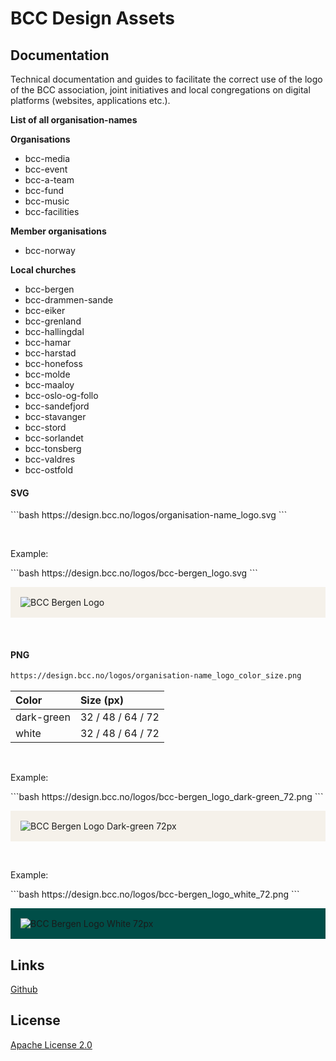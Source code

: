 # BCC Design Assets

## Documentation
<p>Technical documentation and guides to facilitate the correct use of the logo of the BCC association, joint initiatives and local congregations on digital platforms (websites, applications etc.).</p>

<p>

**List of all organisation-names**

**Organisations**
- bcc-media
- bcc-event
- bcc-a-team
- bcc-fund
- bcc-music
- bcc-facilities

**Member organisations**
- bcc-norway

**Local churches**
- bcc-bergen
- bcc-drammen-sande
- bcc-eiker
- bcc-grenland
- bcc-hallingdal
- bcc-hamar
- bcc-harstad
- bcc-honefoss
- bcc-molde
- bcc-maaloy
- bcc-oslo-og-follo
- bcc-sandefjord
- bcc-stavanger
- bcc-stord
- bcc-sorlandet
- bcc-tonsberg
- bcc-valdres
- bcc-ostfold

</p>

#### SVG

<p>
```bash
https://design.bcc.no/logos/organisation-name_logo.svg
```
</p>

<br>
<p>Example:</p>
```bash
https://design.bcc.no/logos/bcc-bergen_logo.svg
```
<p style="background-color:#F5F1EA; padding: 1rem">
    <img src="https://design.bcc.no/logos/bcc-bergen_logo.svg" alt="BCC Bergen Logo" />
</p>

<br>

#### PNG

```bash
https://design.bcc.no/logos/organisation-name_logo_color_size.png
```

| **Color** | **Size** (px) | 
| :--- | :--- |
| dark-green | 32 / 48 / 64 / 72 |
| white | 32 / 48 / 64 / 72 |

<br>
<p>Example:</p>
```bash
https://design.bcc.no/logos/bcc-bergen_logo_dark-green_72.png
```
<p style="background-color:#F5F1EA; padding: 1rem">
    <img src="https://design.bcc.no/logos/bcc-bergen_logo_dark-green_72.png" alt="BCC Bergen Logo Dark-green 72px"/>
</p>

<br>
<p>Example:</p>
```bash
https://design.bcc.no/logos/bcc-bergen_logo_white_72.png
```
<p style="background-color:#004E48; padding: 1rem">
    <img src="https://design.bcc.no/logos/bcc-bergen_logo_white_72.png" alt="BCC Bergen Logo White 72px" />
</p>


## Links

[Github](https://github.com/bcc-code/bcc-design)

## License

[Apache License 2.0](https://github.com/bcc-code/bcc-design/blob/main/LICENSE.md)